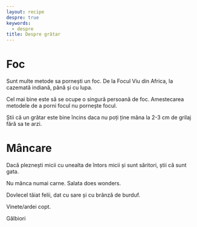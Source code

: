 ```yaml
---
layout: recipe
despre: true
keywords:
  - despre
title: Despre grătar
---
```


# Foc

Sunt multe metode sa pornești un foc. De la Focul Viu din Africa, la cazemată
indiană, până și cu lupa.

Cel mai bine este să se ocupe o singură persoană de foc. Amestecarea metodele
de a porni focul nu pornește focul.

Știi că un grătar este bine încins daca nu poți ține mâna la 2-3 cm de grilaj fără
sa te arzi.

# Mâncare

Dacă pleznești micii cu unealta de întors micii și sunt săritori, știi că sunt
gata.

Nu mânca numai carne. Salata does wonders.

Dovlecel tăiat felii, dat cu sare și cu brânză de burduf.

Vinete/ardei copt.

Gălbiori
